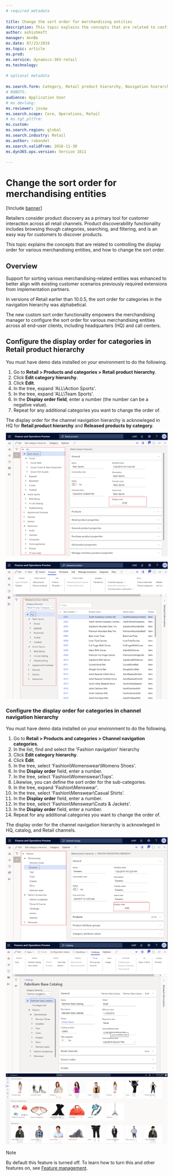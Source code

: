 ```yaml
---
# required metadata

title: Change the sort order for merchandising entities
description: This topic explains the concepts that are related to configuring display order for various merchandising entities in Dynamics 365 for Retail.
author: ashishmsft
manager: AnnBe
ms.date: 07/23/2019
ms.topic: article
ms.prod: 
ms.service: dynamics-365-retail
ms.technology: 

# optional metadata

ms.search.form: Category, Retail product hierarchy, Navigation hierarchy
# ROBOTS: 
audience: Application User
# ms.devlang: 
ms.reviewer: josaw
ms.search.scope: Core, Operations, Retail
# ms.tgt_pltfrm: 
ms.custom: 
ms.search.region: global
ms.search.industry: Retail
ms.author: rubendel
ms.search.validFrom: 2016-11-30
ms.dyn365.ops.version: Version 1611

---
```


# Change the sort order for merchandising entities

[!include [banner](includes/banner.md)]

Retailers consider product discovery as a primary tool for customer interaction across all retail channels. Product discoverability functionality includes browsing though categories, searching, and filtering, and is an easy way for customers to discover products. 

This topic explains the concepts that are related to controlling the display order for various merchandising entities, and how to change the sort order. 

## Overview
Support for sorting various merchandising-related entities was enhanced to better align with existing customer scenarios previously required extensions from implementation partners. 

In versions of Retail earlier than 10.0.5, the sort order for categories in the navigation hierarchy was alphabetical. 

The new custom sort order functionality empowers the merchandising manager to configure the sort order for various merchandising entities across all end-user clients, including headquarters (HQ) and call centers.


## Configure the display order for categories in Retail product hierarchy 

You must have demo data installed on your environment to do the following. 
1.	Go to **Retail > Products and categories > Retail product hierarchy**.
1.	Click **Edit category hierarchy**.
1.	Click **Edit**.
1.	In the tree, expand 'ALL\Action Sports'.
1.	In the tree, expand 'ALL\Team Sports'.
1.	In the **Display order field**, enter a number (the number can be a negative value).
1.  Repeat for any additional categories you want to change the order of. 

The display order for the channel navigation hierarchy is acknowleged in HQ for **Retail product hierarchy** and **Released products by category**.

![RetailProductHierarchyCustomSortedWithNegativeValues](./media/RetailProductHierarchyCustomSortedWithNegativeValues.png)

![ReleasedProductsByCategoryCustomSortedBasedOnRetailProductHierarchy](./media/ReleasedProductsByCategoryCustomSortedBasedOnRetailProductHierarchy.png)



### Configure the display order for categories in channel navigation hierarchy

You must have demo data installed on your environment to do the following. 
1.	Go to **Retail > Products and categories > Channel navigation categories**.
1.	In the list, find and select the 'Fashion navigation' hierarchy
1.	Click **Edit category hierarchy**.
1.	Click **Edit**.
1.	In the tree, select 'Fashion\Womenswear\Womens Shoes'.
1.	In the **Display order** field, enter a number.
1.	In the tree, select 'Fashion\Womenswear\Tops'.
1.	Likewise, you can define the sort order for the sub-categories. 
1.  In the tree, expand 'Fashion\Menswear'.
1.	In the tree, select 'Fashion\Menswear\Casual Shirts'.
1.	In the **Display order** field, enter a number.
1.	In the tree, select 'Fashion\Menswear\Coats & Jackets'.
1.	In the **Display order** field, enter a number.
1.  Repeat for any additional categories you want to change the order of. 

The display order for the channel navigation hierarchy is acknowleged in HQ, catalog, and Retail channels.


![ChannelNavCustomSorted](./media/ChannelNavCustomSorted.png)
![CatalogNavHierarchyCustomSortedBasedOnChannelNav](./media/CatalogNavHierarchyCustomSortedBasedOnChannelNav.png)
![POS with Custom sorted categories](./media/POSChannelCategoriesCustomSorted.png)


> [!NOTE]
> By default this feature is turned off. To learn how to turn this and other features on, see [Feature management](https://docs.microsoft.com/en-us/dynamics365/unified-operations/fin-and-ops/get-started/feature-management/feature-management-overview).
